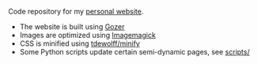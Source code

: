 Code repository for my [personal website](https://www.dannyvankooten.com).

- The website is built using [Gozer](https://github.com/dannyvankooten/gozer/)
- Images are optimized using [Imagemagick](https://imagemagick.org/)
- CSS is minified using [tdewolff/minify](https://github.com/tdewolff/minify/)
- Some Python scripts update certain semi-dynamic pages, see [scripts/](bin/)
